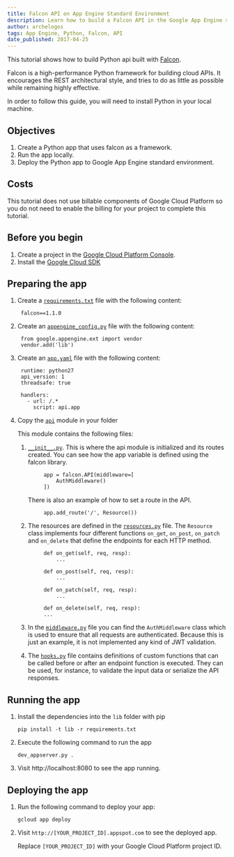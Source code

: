 ```yaml
---
title: Falcon API on App Engine Standard Environment
description: Learn how to build a Falcon API in the Google App Engine standard environment.
author: archelogos
tags: App Engine, Python, Falcon, API
date_published: 2017-04-25
---
```

This tutorial shows how to build Python api built with [Falcon][falcon].

Falcon is a high-performance Python framework for building cloud APIs. It encourages the REST architectural style, and tries to do as little as possible while remaining highly effective.

In order to follow this guide, you will need to install Python in your local machine.

[python]: https://www.python.org/
[falcon]: https://falconframework.org/

## Objectives

1. Create a Python app that uses falcon as a framework.
2. Run the app locally.
3. Deploy the Python app to Google App Engine standard environment.

## Costs

This tutorial does not use billable components of Google Cloud Platform so
you do not need to enable the billing for your project to complete this tutorial.

## Before you begin

1.  Create a project in the [Google Cloud Platform Console](https://console.cloud.google.com/).
2.  Install the [Google Cloud SDK](https://cloud.google.com/sdk/)

## Preparing the app

1. Create a [`requirements.txt`][requirements] file with the following content:

        falcon==1.1.0

2. Create an [`appengine_config.py`][appengine_config] file with the following content:

        from google.appengine.ext import vendor
        vendor.add('lib')

3. Create an [`app.yaml`][app] file with the following content:

        runtime: python27
        api_version: 1
        threadsafe: true

        handlers:
          - url: /.*
            script: api.app

4. Copy the [`api`][api] module in your folder

    This module contains the following files:

    1. [`__init__.py`][init]. This is where the api module is initialized and its routes created.
    You can see how the app variable is defined using the falcon library.

                app = falcon.API(middleware=[
                    AuthMiddleware()
                ])

        There is also an example of how to set a route in the API.

                app.add_route('/', Resource())

    2. The resources are defined in the [`resources.py`][resources] file. The `Resource` class
    implements four different functions `on_get`, `on_post`, `on_patch` and `on_delete`
    that define the endpoints for each HTTP method.

                def on_get(self, req, resp):
                    ...

                def on_post(self, req, resp):
                    ...

                def on_patch(self, req, resp):
                    ...

                def on_delete(self, req, resp):
                ...

    3. In the [`middleware.py`][middleware] file you can find the `AuthMiddleware` class
    which is used to ensure that all requests are authenticated.
    Because this is just an example, it is not implemented any kind
    of JWT validation.

    4. The [`hooks.py`][hooks] file contains definitions of custom functions that can be called
    before or after an endpoint function is executed. They can be used, for instance, to validate
    the input data or serialize the API responses.

## Running the app

1.  Install the dependencies into the `lib` folder with pip

        pip install -t lib -r requirements.txt

2.  Execute the following command to run the app

        dev_appserver.py .

3.  Visit http://localhost:8080 to see the app running.

## Deploying the app

1.  Run the following command to deploy your app:

        gcloud app deploy

2.  Visit `http://[YOUR_PROJECT_ID].appspot.com` to see the deployed app.

    Replace `[YOUR_PROJECT_ID]` with your Google Cloud Platform project ID.

[requirements]: https://github.com/GoogleCloudPlatform/community/tree/master/tutorials/appengine-python-falcon/requirements.txt
[appengine_config]: https://github.com/GoogleCloudPlatform/community/tree/master/tutorials/appengine-python-falcon/appengine_config.py
[app]: https://github.com/GoogleCloudPlatform/community/tree/master/tutorials/appengine-python-falcon/app.yaml
[api]: https://github.com/GoogleCloudPlatform/community/tree/master/tutorials/appengine-python-falcon/api
[init]: https://github.com/GoogleCloudPlatform/community/tree/master/tutorials/appengine-python-falcon/api/__init__.py
[resources]: https://github.com/GoogleCloudPlatform/community/tree/master/tutorials/appengine-python-falcon/api/resources.py
[middleware]: https://github.com/GoogleCloudPlatform/community/tree/master/tutorials/appengine-python-falcon/api/middleware.py
[hooks]: https://github.com/GoogleCloudPlatform/community/tree/master/tutorials/appengine-python-falcon/api/hooks.py
